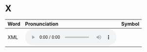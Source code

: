 
# X

| Word  | Pronunciation | Symbol |
| :-- | :-- | :-- |
| XML | <audio :src="$withBase('/audio/XML.mp3')" controls="controls" controlslist="nodownload"></audio> |  |
